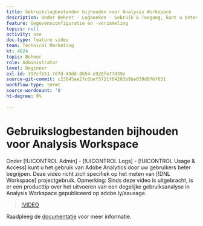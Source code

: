 ```yaml
---
title: Gebruikslogbestanden bijhouden voor Analysis Workspace
description: Onder Beheer - Logboeken - Gebruik & Toegang, kunt u beter het gebruik van Adobe Analytics door uw gebruikers begrijpen. Deze video richt zich specifiek op het meten van het gebruik van het project van de Werkruimte.
feature: Gegevensconfiguratie en -verzameling
topics: null
activity: use
doc-type: feature video
team: Technical Marketing
kt: 4024
topic: Beheer
role: Administrator
level: Beginner
exl-id: 397cfb51-7d7d-49dd-8b54-e928fe77d39e
source-git-commit: c23845ae2fc6bef5721f04283b9be039d076f631
workflow-type: tm+mt
source-wordcount: '0'
ht-degree: 0%

---
```


# Gebruikslogbestanden bijhouden voor Analysis Workspace

Onder [!UICONTROL Admin] - [!UICONTROL Logs] - [!UICONTROL Usage & Access] kunt u het gebruik van Adobe Analytics door uw gebruikers beter begrijpen. Deze video richt zich specifiek op het meten van [!DNL Workspace] projectgebruik. Opmerking: Sinds deze video is uitgebracht, is er een producttip over het uitvoeren van een degelijke gebruiksanalyse in Analysis Workspace gepubliceerd op adobe.ly/aausage.

>[!VIDEO](https://video.tv.adobe.com/v/29768/?quality=12)

Raadpleeg de [documentatie](https://docs.adobe.com/help/en/analytics/admin/admin-tools/logs.html) voor meer informatie.
